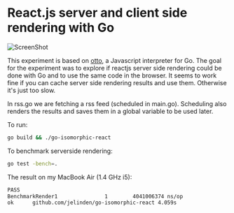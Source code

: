React.js server and client side rendering with Go
=====

![ScreenShot](screenshot.jpg)

This experiment is based on [otto](https://github.com/robertkrimen/otto), a Javascript interpreter for Go.
The goal for the experiment was to explore if reactjs server side rendering could be 
done with Go and to use the same code in the browser. It seems to work fine if you can 
cache server side rendering results and use them. Otherwise it's just too slow.

In rss.go we are fetching a rss feed (scheduled in main.go). Scheduling also renders the results 
and saves them in a global variable to be used later.

To run:
```bash
go build && ./go-isomorphic-react
```

To benchmark serverside rendering:
```bash
go test -bench=.
```

The result on my MacBook Air (1.4 GHz i5):
```bash
PASS
BenchmarkRender1               1        4041006374 ns/op
ok      github.com/jelinden/go-isomorphic-react 4.059s
```
